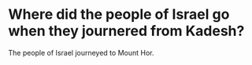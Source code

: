 # Where did the people of Israel go when they journered from Kadesh?

The people of Israel journeyed to Mount Hor.
